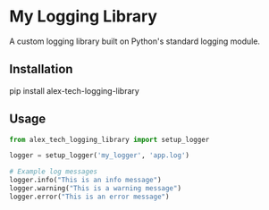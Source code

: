 # My Logging Library

A custom logging library built on Python's standard logging module.

## Installation
pip install alex-tech-logging-library

## Usage

```python
from alex_tech_logging_library import setup_logger

logger = setup_logger('my_logger', 'app.log')

# Example log messages
logger.info("This is an info message")
logger.warning("This is a warning message")
logger.error("This is an error message")
```